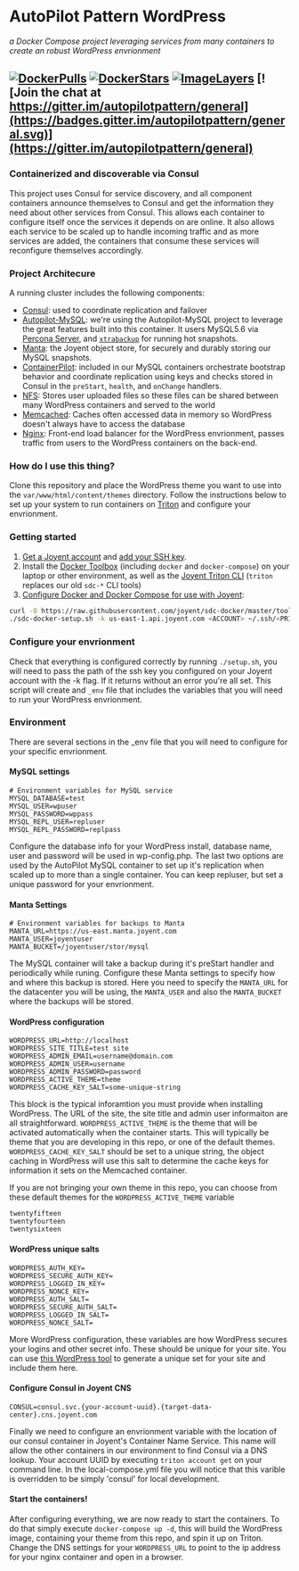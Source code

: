 # AutoPilot Pattern WordPress
*a Docker Compose project leveraging services from many containers to create an robust WordPress envrionment*

[![DockerPulls](https://img.shields.io/docker/pulls/autopilotpattern/wordpress.svg)](https://registry.hub.docker.com/u/autopilotpattern/wordpress/)
[![DockerStars](https://img.shields.io/docker/stars/autopilotpattern/wordpress.svg)](https://registry.hub.docker.com/u/autopilotpattern/wordpress/)
[![ImageLayers](https://badge.imagelayers.io/autopilotpattern/wordpress:latest.svg)](https://imagelayers.io/?images=autopilotpattern/wordpress:latest)
[![Join the chat at https://gitter.im/autopilotpattern/general](https://badges.gitter.im/autopilotpattern/general.svg)](https://gitter.im/autopilotpattern/general)
---
### Containerized and discoverable via Consul
This project uses Consul for service discovery, and all component containers announce themselves to Consul and get the information they need about other services from Consul. This allows each container to configure itself once the services it depends on are online. It also allows each service to be scaled up to handle incoming traffic and as more services are added, the containers that consume these services will reconfigure themselves accordingly.

### Project Architecure
A running cluster includes the following components:

- [Consul](https://www.consul.io/): used to coordinate replication and failover
- [Autopilot-MySQL](https://github.com/autopilotpattern/mysql/): we're using the Autopilot-MySQL project to leverage the great features built into this container. It users MySQL5.6 via [Percona Server](https://www.percona.com/software/mysql-database/percona-server), and [`xtrabackup`](https://www.percona.com/software/mysql-database/percona-xtrabackup) for running hot snapshots.
- [Manta](https://www.joyent.com/object-storage): the Joyent object store, for securely and durably storing our MySQL snapshots.
- [ContainerPilot](https://www.joyent.com/containerpilot): included in our MySQL containers orchestrate bootstrap behavior and coordinate replication using keys and checks stored in Consul in the `preStart`, `health`, and `onChange` handlers.
- [NFS](https://github.com/autpilotpattern/nfsserver/): Stores user uploaded files so these files can be shared between many WordPress containers and served to the world
- [Memcached](https://github.com/autpilotpattern/memcached/): Caches often accessed data in memory so WordPress doesn't always have to access the database
- [Nginx](https://github.com/autopilotpattern/nginx): Front-end load balancer for the WordPress envrionment, passes traffic from users to the WordPress containers on the back-end.

### How do I use this thing?
Clone this repository and place the WordPress theme you want to use into the `var/www/html/content/themes` directory. Follow the instructions below to set up your system to run containers on [Triton](https://www.joyent.com/) and configure your envrionment.

### Getting started

1. [Get a Joyent account](https://my.joyent.com/landing/signup/) and [add your SSH key](https://docs.joyent.com/public-cloud/getting-started).
1. Install the [Docker Toolbox](https://docs.docker.com/installation/mac/) (including `docker` and `docker-compose`) on your laptop or other environment, as well as the [Joyent Triton CLI](https://www.joyent.com/blog/introducing-the-triton-command-line-tool) (`triton` replaces our old `sdc-*` CLI tools)
1. [Configure Docker and Docker Compose for use with Joyent](https://docs.joyent.com/public-cloud/api-access/docker):

```bash
curl -O https://raw.githubusercontent.com/joyent/sdc-docker/master/tools/sdc-docker-setup.sh && chmod +x sdc-docker-setup.sh
./sdc-docker-setup.sh -k us-east-1.api.joyent.com <ACCOUNT> ~/.ssh/<PRIVATE_KEY_FILE>
```
### Configure your envrionment

Check that everything is configured correctly by running `./setup.sh`, you will need to pass the path of the ssh key you configured on your Joyent account with the -k flag. If it returns without an error you're all set. This script will create and `_env` file that includes the variables that you will need to run your WordPress envrionment.

### Environment

There are several sections in the _env file that you will need to configure for your specific envrionment.

#### MySQL settings
```
# Environment variables for MySQL service
MYSQL_DATABASE=test
MYSQL_USER=wpuser
MYSQL_PASSWORD=wppass
MYSQL_REPL_USER=repluser
MYSQL_REPL_PASSWORD=replpass
```
Configure the database info for your WordPress install, database name, user and password will be used in wp-config.php. The last two options are used by the AutoPilot MySQL container to set up it's replication when scaled up to more than a single container. You can keep repluser, but set a unique password for your envrionment.

#### Manta Settings
```
# Environment variables for backups to Manta
MANTA_URL=https://us-east.manta.joyent.com
MANTA_USER=joyentuser
MANTA_BUCKET=/joyentuser/stor/mysql
```
The MySQL container will take a backup during it's preStart handler and periodically while  runing. Configure these Manta settings to specify how and where this backup is stored. Here you need to specify the `MANTA_URL` for the datacenter you will be using, the `MANTA_USER` and also the `MANTA_BUCKET` where the backups will be stored.

#### WordPress configuration
```
WORDPRESS_URL=http://localhost
WORDPRESS_SITE_TITLE=test site
WORDPRESS_ADMIN_EMAIL=username@domain.com
WORDPRESS_ADMIN_USER=username
WORDPRESS_ADMIN_PASSWORD=password
WORDPRESS_ACTIVE_THEME=theme
WORDPRESS_CACHE_KEY_SALT=some-unique-string
```
This block is the typical inforamtion you must provide when installing WordPress. The URL of the site, the site title and admin user informaiton are all straightforward. `WORDPRESS_ACTIVE_THEME` is the theme that will be activated automatically when the container starts. This will typically be theme that you are developing in this repo, or one of the default themes. `WORDPRESS_CACHE_KEY_SALT` should be set to a unique string, the object caching in WordPress will use this salt to determine the cache keys for information it sets on the Memcached container.

If you are not bringing your own theme in this repo, you can choose from these default themes for the `WORDPRESS_ACTIVE_THEME` variable
```
twentyfifteen
twentyfourteen
twentysixteen
```

#### WordPress unique salts
```
WORDPRESS_AUTH_KEY=
WORDPRESS_SECURE_AUTH_KEY=
WORDPRESS_LOGGED_IN_KEY=
WORDPRESS_NONCE_KEY=
WORDPRESS_AUTH_SALT=
WORDPRESS_SECURE_AUTH_SALT=
WORDPRESS_LOGGED_IN_SALT=
WORDPRESS_NONCE_SALT=
```
More WordPress configuration, these variables are how WordPress secures your logins and other secret info. These should be unique for your site. You can use [this WordPress tool](https://api.wordpress.org/secret-key/1.1/salt/) to generate a unique set for your site and include them here.

#### Configure Consul in Joyent CNS
```
CONSUL=consul.svc.{your-account-uuid}.{target-data-center}.cns.joyent.com
```
Finally we need to configure an envrionment variable with the location of our consul container in Joyent's Container Name Service. This name will allow the other containers in our environment to find Consul via a DNS lookup. Your account UUID by executing `triton account get` on your command line. In the local-compose.yml file you will notice that this varible is overridden to be simply 'consul' for local development.

#### Start the containers!
After configuring everything, we are now ready to start the containers. To do that simply execute `docker-compose up -d`, this will build the WordPress image, containing your theme from this repo, and spin it up on Triton. Change the DNS settings for your `WORDPRESS_URL` to point to the ip address for your nginx container and open in a browser.
